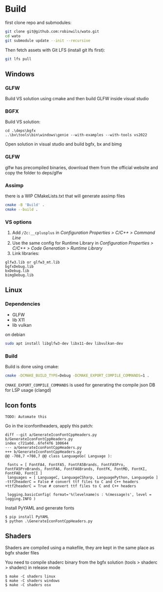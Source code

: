 # Build

first clone repo and submodules:
```bash
git clone git@github.com:robinwils/wato.git
cd wato
git submodule update --init --recursive
```

Then fetch assets with Git LFS (install git lfs first):
```bash
git lfs pull
```

## Windows
### GLFW
Build VS solution using cmake and then build GLFW inside visual studio

### BGFX

Build VS solution:
```
cd .\deps\bgfx
..\bx\tools\bin\windows\genie --with-examples --with-tools vs2022
```

Open solution in visual studio and build bgfx, bx and bimg

### GLFW

glfw has precompiled binaries, download them from the official website and copy the folder to deps/glfw

### Assimp
there is a WIP CMakeLists.txt that will generate assimp files

```bash
cmake -B 'Build' .
cmake --build .
```

### VS options

1. Add `/Zc:__cplusplus` in *Configuration Properties > C/C++ > Command Line*
2. Use the same config for Runtime Library in *Configuration Properties > C/C++ > Code Generation > Runtime Library*
3. Link libraries:
```
glfw3.lib or glfw3_mt.lib
bgfxDebug.lib
bxDebug.lib
bimgDebug.lib
```

## Linux

### Dependencies

- GLFW
- lib X11
- lib vulkan

on debian
```bash
sudo apt install libglfw3-dev libx11-dev libvulkan-dev
```

### Build

Build is done using cmake:

```bash
cmake -DCMAKE_BUILD_TYPE=Debug -DCMAKE_EXPORT_COMPILE_COMMANDS=1 .
```

`CMAKE_EXPORT_COMPILE_COMMANDS` is used for generating the compile json DB for LSP usage (clangd)

## Icon fonts

`TODO: Automate this`

Go in the iconfontheaders, apply this patch:
```
diff --git a/GenerateIconFontCppHeaders.py b/GenerateIconFontCppHeaders.py
index c721a0d..6fef4f6 100644
--- a/GenerateIconFontCppHeaders.py
+++ b/GenerateIconFontCppHeaders.py
@@ -708,7 +708,7 @@ class LanguageGo( Language ):

 fonts = [ FontFA4, FontFA5, FontFA5Brands, FontFA5Pro, FontFA5ProBrands, FontFA6, FontFA6Brands, FontFK, FontMD, FontKI, FontFAD, FontCI ]
 languages = [ LanguageC, LanguageCSharp, LanguagePython, LanguageGo ]
-ttf2headerC = False # convert ttf files to C and C++ headers
+ttf2headerC = True # convert ttf files to C and C++ headers

 logging.basicConfig( format='%(levelname)s : %(message)s', level = logging.INFO )
```

Install PyYAML and generate fonts
```
$ pip install PyYAML
$ python .\GenerateIconFontCppHeaders.py
```

## Shaders

Shaders are compiled using a makefile, they are kept in the same place as bgfx shader files

You need to compile shaderc binary from the bgfx solution (tools > shaderc > shaderc) in release mode

```
$ make -C shaders linux
$ make -C shaders windows
$ make -C shaders osx
```

